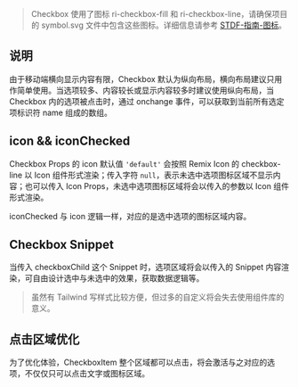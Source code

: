 > Checkbox 使用了图标 ri-checkbox-fill 和 ri-checkbox-line，请确保项目的 symbol.svg 文件中包含这些图标。详细信息请参考 [STDF-指南-图标](https://stdf.design/#/guide/icon)。

## 说明

由于移动端横向显示内容有限，Checkbox 默认为纵向布局，横向布局建议只用作简单使用。当选项较多、内容较长或显示内容较多时建议使用纵向布局，当 Checkbox 内的选项被点击时，通过 onchange 事件，可以获取到当前所有选定项标识符 name 组成的数组。

## icon && iconChecked

Checkbox Props 的 icon 默认值 `'default'` 会按照 Remix Icon 的 checkbox-line 以 Icon 组件形式渲染；传入字符 `null`，表示未选中选项图标区域不显示内容；也可以传入 Icon Props，未选中选项图标区域将会以传入的参数以 Icon 组件形式渲染。

iconChecked 与 icon 逻辑一样，对应的是选中选项的图标区域内容。

## Checkbox Snippet

当传入 checkboxChild 这个 Snippet 时，选项区域将会以传入的 Snippet 内容渲染，可自由设计选中与未选中的效果，获取数据逻辑等。

> 虽然有 Tailwind 写样式比较方便，但过多的自定义将会失去使用组件库的意义。

## 点击区域优化

为了优化体验，CheckboxItem 整个区域都可以点击，将会激活与之对应的选项，不仅仅只可以点击文字或图标区域。

